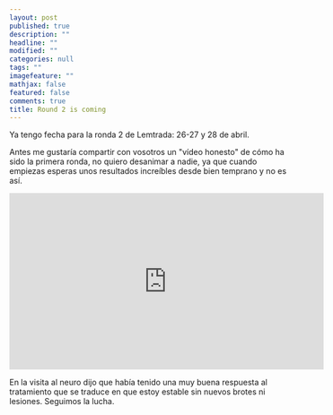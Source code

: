 ```yaml
---
layout: post
published: true
description: ""
headline: ""
modified: ""
categories: null
tags: ""
imagefeature: ""
mathjax: false
featured: false
comments: true
title: Round 2 is coming
---
```


Ya tengo fecha para la ronda 2 de Lemtrada: 26-27 y 28 de abril.

Antes me gustaría compartir con vosotros un "vídeo honesto" de cómo ha sido la primera ronda, no quiero desanimar a nadie, ya que cuando empiezas esperas unos resultados increíbles desde bien temprano y no es así.

<p class="text-center">
<iframe width="560" height="315" src="https://www.youtube.com/embed/GxS5nDEtzWY?rel=0" frameborder="0" allowfullscreen></iframe>
</p>

En la visita al neuro dijo que había tenido una muy buena respuesta al tratamiento que se traduce en que estoy estable sin nuevos brotes ni lesiones. Seguimos la lucha.
